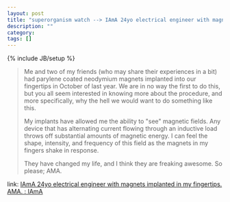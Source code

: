 ```yaml
---
layout: post
title: "superorganism watch --> IAmA 24yo electrical engineer with magnets implanted in my fingertips"
description: ""
category: 
tags: []
---
```

{% include JB/setup %}

> Me and two of my friends (who may share their experiences in a bit) had parylene coated neodymium magnets implanted into our fingertips in October of last year. We are in no way the first to do this, but you all seem interested in knowing more about the procedure, and more specifically, why the hell we would want to do something like this.
> 
> My implants have allowed me the ability to "see" magnetic fields. Any device that has alternating current flowing through an inductive load throws off substantial amounts of magnetic energy. I can feel the shape, intensity, and frequency of this field as the magnets in my fingers shake in response.
> 
> They have changed my life, and I think they are freaking awesome. So please; AMA.

link: [IAmA 24yo electrical engineer with magnets implanted in my fingertips. AMA. : IAmA](http://www.reddit.com/r/IAmA/comments/tl7pn/iama_24yo_electrical_engineer_with_magnets/)
